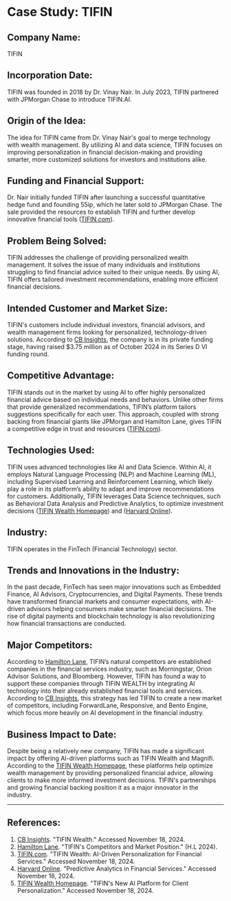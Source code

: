 # Case Study: TIFIN

## Company Name:
TIFIN

## Incorporation Date:
TIFIN was founded in 2018 by Dr. Vinay Nair. In July 2023, TIFIN partnered with JPMorgan Chase to introduce TIFIN.AI.

## Origin of the Idea:
The idea for TIFIN came from Dr. Vinay Nair's goal to merge technology with wealth management. By utilizing AI and data science, TIFIN focuses on improving personalization in financial decision-making and providing smarter, more customized solutions for investors and institutions alike.

## Funding and Financial Support:
Dr. Nair initially funded TIFIN after launching a successful quantitative hedge fund and founding 55ip, which he later sold to JPMorgan Chase. The sale provided the resources to establish TIFIN and further develop innovative financial tools ([TIFIN.com](https://tifin.com)).

## Problem Being Solved:
TIFIN addresses the challenge of providing personalized wealth management. It solves the issue of many individuals and institutions struggling to find financial advice suited to their unique needs. By using AI, TIFIN offers tailored investment recommendations, enabling more efficient financial decisions.

## Intended Customer and Market Size:
TIFIN's customers include individual investors, financial advisors, and wealth management firms looking for personalized, technology-driven solutions. According to [CB Insights](https://www.cbinsights.com), the company is in its private funding stage, having raised $3.75 million as of October 2024 in its Series D VI funding round.

## Competitive Advantage:
TIFIN stands out in the market by using AI to offer highly personalized financial advice based on individual needs and behaviors. Unlike other firms that provide generalized recommendations, TIFIN’s platform tailors suggestions specifically for each user. This approach, coupled with strong backing from financial giants like JPMorgan and Hamilton Lane, gives TIFIN a competitive edge in trust and resources ([TIFIN.com](https://tifin.com)).

## Technologies Used:
TIFIN uses advanced technologies like AI and Data Science. Within AI, it employs Natural Language Processing (NLP) and Machine Learning (ML), including Supervised Learning and Reinforcement Learning, which likely play a role in its platform’s ability to adapt and improve recommendations for customers. Additionally, TIFIN leverages Data Science techniques, such as Behavioral Data Analysis and Predictive Analytics, to optimize investment decisions ([TIFIN Wealth Homepage](https://tifin.com/news/press-release/tifins-wealth-division-announces-the-industrys-first-ai-platform-for-client-personalization/)) and ([Harvard Online](https://online.hbs.edu/blog/post/predictive-analytics#:~:text=3.,Related:%20What%20Is%20Marketing%20Analytics?)).

## Industry:
TIFIN operates in the FinTech (Financial Technology) sector.

## Trends and Innovations in the Industry:
In the past decade, FinTech has seen major innovations such as Embedded Finance, AI Advisors, Cryptocurrencies, and Digital Payments. These trends have transformed financial markets and consumer expectations, with AI-driven advisors helping consumers make smarter financial decisions. The rise of digital payments and blockchain technology is also revolutionizing how financial transactions are conducted.

## Major Competitors:
According to [Hamilton Lane](https://www.hamiltonlane.com), TIFIN’s natural competitors are established companies in the financial services industry, such as Morningstar, Orion Advisor Solutions, and Bloomberg. However, TIFIN has found a way to support these companies through TIFIN WEALTH by integrating AI technology into their already established financial tools and services. According to [CB Insights](https://www.cbinsights.com), this strategy has led TIFIN to create a new market of competitors, including ForwardLane, Responsive, and Bento Engine, which focus more heavily on AI development in the financial industry.

## Business Impact to Date:
Despite being a relatively new company, TIFIN has made a significant impact by offering AI-driven platforms such as TIFIN Wealth and Magnifi. According to the [TIFIN Wealth Homepage](https://tifin.com/news/press-release/tifins-wealth-division-announces-the-industrys-first-ai-platform-for-client-personalization/), these platforms help optimize wealth management by providing personalized financial advice, allowing clients to make more informed investment decisions. TIFIN's partnerships and growing financial backing position it as a major innovator in the industry.

---

## References:

1. [CB Insights](https://www.cbinsights.com). "TIFIN Wealth." Accessed November 18, 2024.
2. [Hamilton Lane](https://www.hamiltonlane.com). "TIFIN's Competitors and Market Position." (H.L 2024).
3. [TIFIN.com](https://tifin.com). "TIFIN Wealth: AI-Driven Personalization for Financial Services." Accessed November 18, 2024.
4. [Harvard Online](https://online.hbs.edu/blog/post/predictive-analytics#:~:text=3.,Related:%20What%20Is%20Marketing%20Analytics?). "Predictive Analytics in Financial Services." Accessed November 18, 2024.
5. [TIFIN Wealth Homepage](https://tifin.com/news/press-release/tifins-wealth-division-announces-the-industrys-first-ai-platform-for-client-personalization/). "TIFIN's New AI Platform for Client Personalization." Accessed November 18, 2024.
